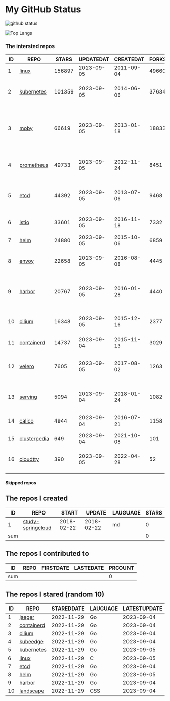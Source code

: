 # My GitHub Status

<img src="https://github-readme-stats-1.yihong0618.vercel.app/api?username=daoqingniu&show_icons=true&&&hide_title=true&count_private=true" alt="github status" />

![Top Langs](https://github-readme-stats-1.yihong0618.vercel.app/api/top-langs/?username=daoqingniu&layout=compact)

<!--START_SECTION:github_repos-->
### The intersted repos
| ID |                              REPO                               | STARS  | UPDATEDAT  | CREATEDAT  | FORKSCOUNT |                                              DESCRIPTIONS                                              |
|----|-----------------------------------------------------------------|--------|------------|------------|------------|--------------------------------------------------------------------------------------------------------|
|  1 | [linux](https://github.com/torvalds/linux)                      | 156897 | 2023-09-05 | 2011-09-04 |      49660 | Linux kernel source tree                                                                               |
|  2 | [kubernetes](https://github.com/kubernetes/kubernetes)          | 101359 | 2023-09-05 | 2014-06-06 |      37634 | Production-Grade Container Scheduling and Management                                                   |
|  3 | [moby](https://github.com/moby/moby)                            |  66619 | 2023-09-05 | 2013-01-18 |      18833 | Moby Project - a collaborative project for the container ecosystem to assemble container-based systems |
|  4 | [prometheus](https://github.com/prometheus/prometheus)          |  49733 | 2023-09-05 | 2012-11-24 |       8451 | The Prometheus monitoring system and time series database.                                             |
|  5 | [etcd](https://github.com/etcd-io/etcd)                         |  44392 | 2023-09-05 | 2013-07-06 |       9468 | Distributed reliable key-value store for the most critical data of a distributed system                |
|  6 | [istio](https://github.com/istio/istio)                         |  33601 | 2023-09-05 | 2016-11-18 |       7332 | Connect, secure, control, and observe services.                                                        |
|  7 | [helm](https://github.com/helm/helm)                            |  24880 | 2023-09-05 | 2015-10-06 |       6859 | The Kubernetes Package Manager                                                                         |
|  8 | [envoy](https://github.com/envoyproxy/envoy)                    |  22658 | 2023-09-05 | 2016-08-08 |       4445 | Cloud-native high-performance edge/middle/service proxy                                                |
|  9 | [harbor](https://github.com/goharbor/harbor)                    |  20767 | 2023-09-05 | 2016-01-28 |       4440 | An open source trusted cloud native registry project that stores, signs, and scans content.            |
| 10 | [cilium](https://github.com/cilium/cilium)                      |  16348 | 2023-09-05 | 2015-12-16 |       2377 | eBPF-based Networking, Security, and Observability                                                     |
| 11 | [containerd](https://github.com/containerd/containerd)          |  14737 | 2023-09-04 | 2015-11-13 |       3029 | An open and reliable container runtime                                                                 |
| 12 | [velero](https://github.com/vmware-tanzu/velero)                |   7605 | 2023-09-05 | 2017-08-02 |       1263 | Backup and migrate Kubernetes applications and their persistent volumes                                |
| 13 | [serving](https://github.com/knative/serving)                   |   5094 | 2023-09-04 | 2018-01-24 |       1082 | Kubernetes-based, scale-to-zero, request-driven compute                                                |
| 14 | [calico](https://github.com/projectcalico/calico)               |   4944 | 2023-09-04 | 2016-07-21 |       1158 | Cloud native networking and network security                                                           |
| 15 | [clusterpedia](https://github.com/clusterpedia-io/clusterpedia) |    649 | 2023-09-04 | 2021-10-08 |        101 | The Encyclopedia of Kubernetes clusters                                                                |
| 16 | [cloudtty](https://github.com/cloudtty/cloudtty)                |    390 | 2023-09-05 | 2022-04-28 |         52 | A Friendly Kubernetes CloudShell (Web Terminal) !                                                      |



#### Skipped repos
<!--END_SECTION:github_repos-->

<!--START_SECTION:my_github-->
## The repos I created
| ID  |                                 REPO                                 |   START    |   UPDATE   | LAUGUAGE | STARS |
|-----|----------------------------------------------------------------------|------------|------------|----------|-------|
|   1 | [study-springcloud](https://github.com/daoqingniu/study-springcloud) | 2018-02-22 | 2018-02-22 | md       |     0 |
| sum |                                                                      |            |            |          |     0 |

## The repos I contributed to
| ID  | REPO | FIRSTDATE | LASTEDATE | PRCOUNT |
|-----|------|-----------|-----------|---------|
| sum |      |           |           |       0 |

## The repos I stared (random 10)
| ID |                          REPO                          | STAREDDATE | LAUGUAGE | LATESTUPDATE |
|----|--------------------------------------------------------|------------|----------|--------------|
|  1 | [jaeger](https://github.com/jaegertracing/jaeger)      | 2022-11-29 | Go       | 2023-09-04   |
|  2 | [containerd](https://github.com/containerd/containerd) | 2022-11-29 | Go       | 2023-09-04   |
|  3 | [cilium](https://github.com/cilium/cilium)             | 2022-11-29 | Go       | 2023-09-04   |
|  4 | [kubeedge](https://github.com/kubeedge/kubeedge)       | 2022-11-29 | Go       | 2023-09-04   |
|  5 | [kubernetes](https://github.com/kubernetes/kubernetes) | 2022-11-29 | Go       | 2023-09-05   |
|  6 | [linux](https://github.com/torvalds/linux)             | 2022-11-29 | C        | 2023-09-05   |
|  7 | [etcd](https://github.com/etcd-io/etcd)                | 2022-11-29 | Go       | 2023-09-04   |
|  8 | [helm](https://github.com/helm/helm)                   | 2022-11-29 | Go       | 2023-09-05   |
|  9 | [harbor](https://github.com/goharbor/harbor)           | 2022-11-29 | Go       | 2023-09-04   |
| 10 | [landscape](https://github.com/cncf/landscape)         | 2022-11-29 | CSS      | 2023-09-04   |

<!--END_SECTION:my_github-->
